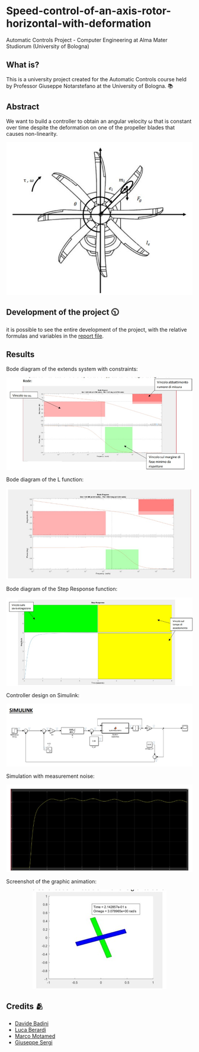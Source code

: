 # Speed-control-of-an-axis-rotor-horizontal-with-deformation
Automatic Controls Project - Computer Engineering at Alma Mater Studiorum (University of Bologna)

## What is?
This is a university project created for the Automatic Controls course held by Professor Giuseppe Notarstefano at the University of Bologna. :books:

## Abstract
We want to build a controller to obtain an angular velocity ω that is constant over time despite
the deformation on one of the propeller blades that causes non-linearity.

<p align="center">
  <img src="Images/elica.jpg">
</p>

## Development of the project 🕥
it is possible to see the entire development of the project, with the relative formulas and variables in the [report file](https://github.com/UniIdeas/Speed-control-of-an-axis-rotor-horizontal-with-deformation/blob/main/Report/RELAZIONE.pdf).

## Results
Bode diagram of the extends system with constraints:
<p align="center">
  <img src="Images/DiagrammaBode2.jpg">
</p>


Bode diagram of the L function:
<p align="center">
  <img src="Images/DiagrammaBodeLs.jpg">
</p>


Bode diagram of the Step Response function:
<p align="center">
  <img src="Images/StepResponse.jpg">
</p>


Controller design on Simulink:
<p align="center">
  <img src="Images/Simulink.jpg">
</p>


Simulation with measurement noise:
<p align="center">
  <img src="Images/Simulation.jpg">
</p>


Screenshot of the graphic animation:
<p align="center">
  <img src="Images/ScreenshotGraphicAnimation.jpg">
</p>


## Credits 🫂
- [Davide Badini](https://github.com/UniIdeas)
- [Luca Berardi](https://github.com/LucaBerardi6)
- [Marco Motamed](https://github.com/MotaMarco)
- [Giuseppe Sergi](https://github.com/GiuseppeSergi3)
